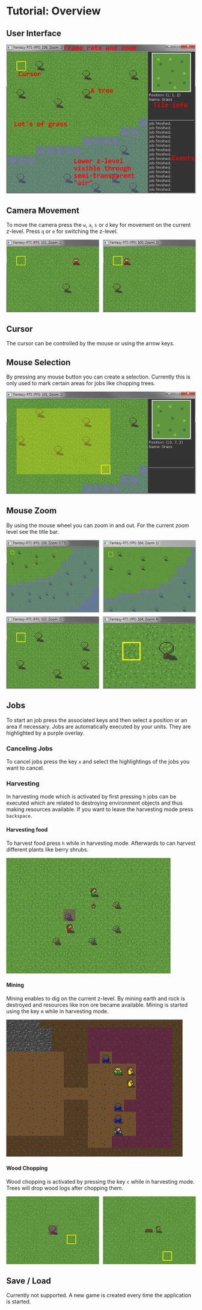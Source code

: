 # Tutorial: Overview

## User Interface

![User Interface](img/ui.png)

## Camera Movement

To move the camera press the `w`, `a`, `s` or `d` key for movement on the current z-level. Press `q` or `e` for switching the z-level.

![camera movement](img/move.png)

## Cursor

The cursor can be controlled by the mouse or using the arrow keys.

## Mouse Selection

By pressing any mouse button you can create a selection. Currently this is only used to mark certain areas for jobs like chopping trees.

![Mouse selection](img/selection.png)

## Mouse Zoom

By using the mouse wheel you can zoom in and out. For the current zoom level see the title bar.

![Zoom](img/zoom.png)

## Jobs

To start an job press the associated keys and then select a position or an area if necessary. Jobs are automatically executed by your units. They are highlighted by a purple overlay.

### Canceling Jobs

To cancel jobs press the key `x` and select the highlightings of the jobs you want to cancel.

### Harvesting

In harvesting mode which is activated by first pressing `h` jobs can be executed which are related to destroying environment objects and thus making resources available. If you want to leave the harvesting mode press `backspace`. 

#### Harvesting food

To harvest food press `h` while in harvesting mode. Afterwards to can harvest different plants like berry shrubs.

![Collecting food](img/harvesting-berries.png)

#### Mining

Mining enables to dig on the current z-level. By mining earth and rock is destroyed and resources like iron ore became available. Mining is started using the key `m` while in harvesting mode.

![Mining](img/mining.png)

#### Wood Chopping

Wood chopping is activated by pressing the key `c` while in harvesting mode. Trees will drop wood logs after chopping them.

![Mining](img/chopping.png)

## Save / Load

Currently not supported. A new game is created every time the application is started.